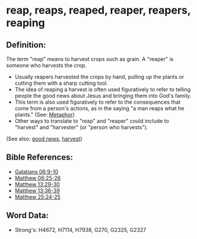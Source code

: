 # reap, reaps, reaped, reaper, reapers, reaping #

## Definition: ##

The term  "reap" means to harvest crops such as grain. A "reaper" is someone who harvests the crop.

* Usually reapers harvested the crops by hand, pulling up the plants or cutting them with a sharp cutting tool.
* The idea of reaping a harvest is often used figuratively to refer to telling people the good news about Jesus and bringing them into God's family.
* This term is also used figuratively to refer to the consequences that come from a person's actions, as in the saying "a man reaps what he plants."  (See: [Metaphor](rc://en/ta/man/translate/figs-metaphor))
* Other ways to translate to "reap" and "reaper" could include to "harvest" and "harvester" (or "person who harvests"). 

(See also: [good news](../kt/goodnews.md), [harvest](../other/harvest.md))

## Bible References: ##

* [Galatians 06:9-10](rc://en/tn/help/gal/06/09)
* [Matthew 06:25-26](rc://en/tn/help/mat/06/25)
* [Matthew 13:29-30](rc://en/tn/help/mat/13/29)
* [Matthew 13:36-39](rc://en/tn/help/mat/13/36)
* [Matthew 25:24-25](rc://en/tn/help/mat/25/24)

## Word Data: ##

* Strong's: H4672, H7114, H7938, G270, G2325, G2327
